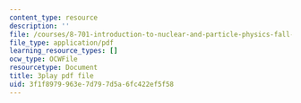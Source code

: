 ```yaml
---
content_type: resource
description: ''
file: /courses/8-701-introduction-to-nuclear-and-particle-physics-fall-2020/3f1f8979963e7d797d5a6fc422ef5f58_16iPrwJMvSs.pdf
file_type: application/pdf
learning_resource_types: []
ocw_type: OCWFile
resourcetype: Document
title: 3play pdf file
uid: 3f1f8979-963e-7d79-7d5a-6fc422ef5f58
---
```

